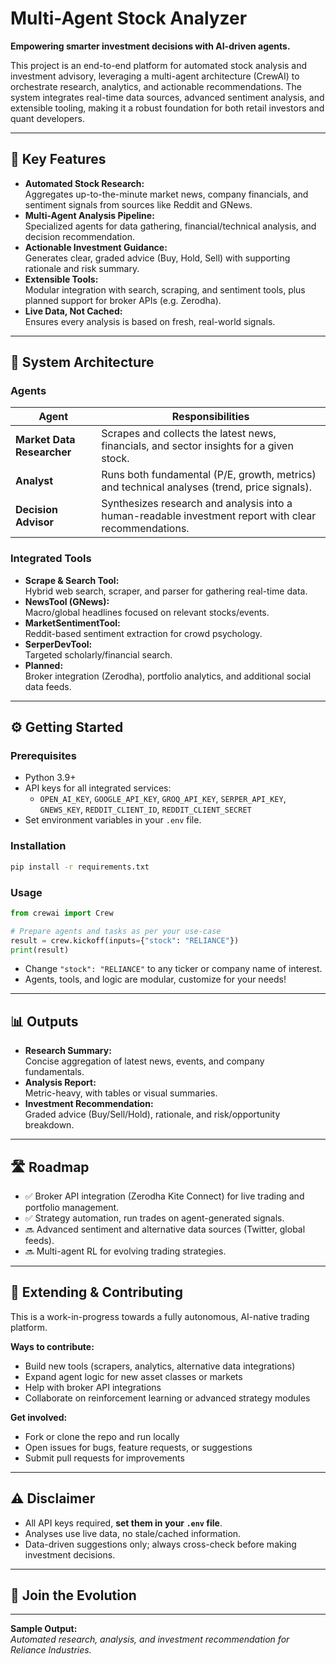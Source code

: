 # Multi-Agent Stock Analyzer

**Empowering smarter investment decisions with AI-driven agents.**

This project is an end-to-end platform for automated stock analysis and investment advisory, leveraging a multi-agent architecture (CrewAI) to orchestrate research, analytics, and actionable recommendations. The system integrates real-time data sources, advanced sentiment analysis, and extensible tooling, making it a robust foundation for both retail investors and quant developers.

---

## 🚀 Key Features

- **Automated Stock Research:**  
  Aggregates up-to-the-minute market news, company financials, and sentiment signals from sources like Reddit and GNews.
- **Multi-Agent Analysis Pipeline:**  
  Specialized agents for data gathering, financial/technical analysis, and decision recommendation.
- **Actionable Investment Guidance:**  
  Generates clear, graded advice (Buy, Hold, Sell) with supporting rationale and risk summary.
- **Extensible Tools:**  
  Modular integration with search, scraping, and sentiment tools, plus planned support for broker APIs (e.g. Zerodha).
- **Live Data, Not Cached:**  
  Ensures every analysis is based on fresh, real-world signals.

---

## 🧠 System Architecture

### Agents

| Agent                   | Responsibilities                                                                                      |
|-------------------------|------------------------------------------------------------------------------------------------------|
| **Market Data Researcher** | Scrapes and collects the latest news, financials, and sector insights for a given stock.             |
| **Analyst**             | Runs both fundamental (P/E, growth, metrics) and technical analyses (trend, price signals).            |
| **Decision Advisor**    | Synthesizes research and analysis into a human-readable investment report with clear recommendations.  |

### Integrated Tools

- **Scrape & Search Tool:**  
  Hybrid web search, scraper, and parser for gathering real-time data.
- **NewsTool (GNews):**  
  Macro/global headlines focused on relevant stocks/events.
- **MarketSentimentTool:**  
  Reddit-based sentiment extraction for crowd psychology.
- **SerperDevTool:**  
  Targeted scholarly/financial search.
- **Planned:**  
  Broker integration (Zerodha), portfolio analytics, and additional social data feeds.

---

## ⚙️ Getting Started

### Prerequisites

- Python 3.9+
- API keys for all integrated services:
  - `OPEN_AI_KEY`, `GOOGLE_API_KEY`, `GROQ_API_KEY`, `SERPER_API_KEY`, `GNEWS_KEY`, `REDDIT_CLIENT_ID`, `REDDIT_CLIENT_SECRET`
- Set environment variables in your `.env` file.

### Installation

```bash
pip install -r requirements.txt
```

### Usage

```python
from crewai import Crew

# Prepare agents and tasks as per your use-case
result = crew.kickoff(inputs={"stock": "RELIANCE"})
print(result)
```

- Change `"stock": "RELIANCE"` to any ticker or company name of interest.
- Agents, tools, and logic are modular, customize for your needs!

---

## 📊 Outputs

- **Research Summary:**  
  Concise aggregation of latest news, events, and company fundamentals.
- **Analysis Report:**  
  Metric-heavy, with tables or visual summaries.
- **Investment Recommendation:**  
  Graded advice (Buy/Sell/Hold), rationale, and risk/opportunity breakdown.

---

## 🛣️ Roadmap

- ✅ Broker API integration (Zerodha Kite Connect) for live trading and portfolio management.
- ✅ Strategy automation, run trades on agent-generated signals.
- 🔜 Advanced sentiment and alternative data sources (Twitter, global feeds).
- 🔜 Multi-agent RL for evolving trading strategies.

---

## 🧩 Extending & Contributing

This is a work-in-progress towards a fully autonomous, AI-native trading platform.

**Ways to contribute:**
- Build new tools (scrapers, analytics, alternative data integrations)
- Expand agent logic for new asset classes or markets
- Help with broker API integrations
- Collaborate on reinforcement learning or advanced strategy modules

**Get involved:**
- Fork or clone the repo and run locally
- Open issues for bugs, feature requests, or suggestions
- Submit pull requests for improvements

---

## ⚠️ Disclaimer

- All API keys required, **set them in your `.env` file**.
- Analyses use live data, no stale/cached information.
- Data-driven suggestions only; always cross-check before making investment decisions.

---

## 🙌 Join the Evolution
---

**Sample Output:**  
_Automated research, analysis, and investment recommendation for Reliance Industries._
